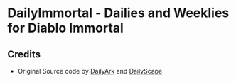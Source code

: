 # DailyImmortal - Dailies and Weeklies for Diablo Immortal

## Credits
* Original Source code by [DailyArk](https://dailyark.github.io) and [DailyScape](https://dailyscape.github.io)